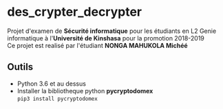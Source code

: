 # des_crypter_decrypter

Projet d'examen de **Sécurité informatique** pour les étudiants en L2 Genie informatique à l'**Université de Kinshasa** pour la promotion 2018-2019  
Ce projet est realisé par l'étudiant **NONGA MAHUKOLA Michéé**  

## Outils
- Python 3.6 et au dessus  
- Installer la bibliotheque python **pycryptodomex**  
  ````pip3 install pycryptodomex````
